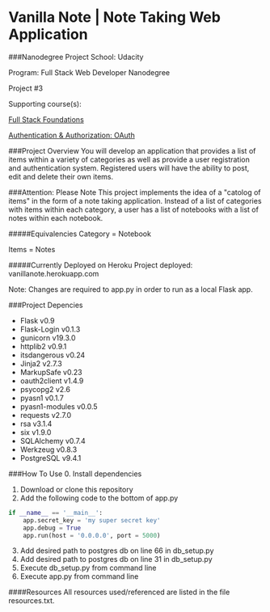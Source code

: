 Vanilla Note | Note Taking Web Application
=====================
###Nanodegree Project
School: Udacity

Program: Full Stack Web Developer Nanodegree

Project #3

Supporting course(s):

[Full Stack Foundations](https://www.udacity.com/course/viewer#!/c-ud088)

[Authentication & Authorization: OAuth](https://www.udacity.com/course/viewer#!/c-ud330)

###Project Overview
You will develop an application that provides a list of items within a variety of categories as well as provide a user registration and authentication system. Registered users will have the ability to post, edit and delete their own items.

###Attention: Please Note
This project implements the idea of a "catolog of items" in the form of a note taking application. Instead of a list of categories with items within each category, a user has a list of notebooks with a list of notes within each notebook.

#####Equivalencies
Category = Notebook

Items = Notes

#####Currently Deployed on Heroku
Project deployed: vanillanote.herokuapp.com

Note: Changes are required to app.py in order to run as a local Flask app.

###Project Depencies
- Flask v0.9
- Flask-Login v0.1.3
- gunicorn v19.3.0
- httplib2 v0.9.1
- itsdangerous v0.24
- Jinja2 v2.7.3
- MarkupSafe v0.23
- oauth2client v1.4.9
- psycopg2 v2.6
- pyasn1 v0.1.7
- pyasn1-modules v0.0.5
- requests v2.7.0
- rsa v3.1.4
- six v1.9.0
- SQLAlchemy v0.7.4
- Werkzeug v0.8.3
- PostgreSQL v9.4.1

###How To Use
0. Install dependencies
1. Download or clone this repository
2. Add the following code to the bottom of app.py
```python
if __name__ == '__main__':
    app.secret_key = 'my super secret key'
    app.debug = True
    app.run(host = '0.0.0.0', port = 5000)
```
3. Add desired path to postgres db on line 66 in db_setup.py
4. Add desired path to postgres db on line 31 in db_setup.py
5. Execute db_setup.py from command line
6. Execute app.py from command line

####Resources
All resources used/referenced are listed in the file resources.txt.